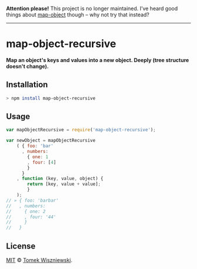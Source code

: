 **Attention please!** This project is no longer maintained. I’ve heard good things about [map-object](http://npm.im/map-object) though – why not try that instead?

***

map-object-recursive
====================

**Map an object's keys and values into a new object. Deeply (tree structure doesn't change).**




Installation
------------

```sh
> npm install map-object-recursive
```




Usage
-----

```js
var mapObjectRecursive = require('map-object-recursive');

var newObject = mapObjectRecursive
    ( { foo: 'bar'
      , numbers:
        { one: 1
        , four: [4]
        }
      }
    , function (key, value, object) {
        return [key, value + value];
        }
    );
// » { foo: 'barbar'
//   , numbers:
//     { one: 2
//     , four: '44'
//     }
//   }
```




License
-------

[MIT][] © [Tomek Wiszniewski][].




<!-- Links -->
[MIT]: ./License.md
[Tomek Wiszniewski]: https://github.com/tomekwi
